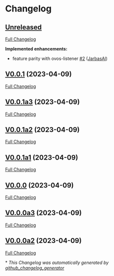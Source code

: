 # Changelog

## [Unreleased](https://github.com/OpenVoiceOS/mycroft-dinkum-listener/tree/HEAD)

[Full Changelog](https://github.com/OpenVoiceOS/mycroft-dinkum-listener/compare/V0.0.1...HEAD)

**Implemented enhancements:**

- feature parity with ovos-listener [\#2](https://github.com/OpenVoiceOS/mycroft-dinkum-listener/pull/2) ([JarbasAl](https://github.com/JarbasAl))

## [V0.0.1](https://github.com/OpenVoiceOS/mycroft-dinkum-listener/tree/V0.0.1) (2023-04-09)

[Full Changelog](https://github.com/OpenVoiceOS/mycroft-dinkum-listener/compare/V0.0.1a3...V0.0.1)

## [V0.0.1a3](https://github.com/OpenVoiceOS/mycroft-dinkum-listener/tree/V0.0.1a3) (2023-04-09)

[Full Changelog](https://github.com/OpenVoiceOS/mycroft-dinkum-listener/compare/V0.0.1a2...V0.0.1a3)

## [V0.0.1a2](https://github.com/OpenVoiceOS/mycroft-dinkum-listener/tree/V0.0.1a2) (2023-04-09)

[Full Changelog](https://github.com/OpenVoiceOS/mycroft-dinkum-listener/compare/V0.0.1a1...V0.0.1a2)

## [V0.0.1a1](https://github.com/OpenVoiceOS/mycroft-dinkum-listener/tree/V0.0.1a1) (2023-04-09)

[Full Changelog](https://github.com/OpenVoiceOS/mycroft-dinkum-listener/compare/V0.0.0...V0.0.1a1)

## [V0.0.0](https://github.com/OpenVoiceOS/mycroft-dinkum-listener/tree/V0.0.0) (2023-04-09)

[Full Changelog](https://github.com/OpenVoiceOS/mycroft-dinkum-listener/compare/V0.0.0a3...V0.0.0)

## [V0.0.0a3](https://github.com/OpenVoiceOS/mycroft-dinkum-listener/tree/V0.0.0a3) (2023-04-09)

[Full Changelog](https://github.com/OpenVoiceOS/mycroft-dinkum-listener/compare/V0.0.0a2...V0.0.0a3)

## [V0.0.0a2](https://github.com/OpenVoiceOS/mycroft-dinkum-listener/tree/V0.0.0a2) (2023-04-09)

[Full Changelog](https://github.com/OpenVoiceOS/mycroft-dinkum-listener/compare/d79a0a12906051a608d887fd755f7242cfae2ad8...V0.0.0a2)



\* *This Changelog was automatically generated by [github_changelog_generator](https://github.com/github-changelog-generator/github-changelog-generator)*
